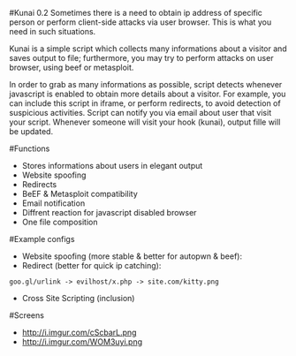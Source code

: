 #Kunai 0.2
Sometimes there is a need to obtain ip address of specific person or perform client-side attacks via user browser. This is what you need in such situations.

Kunai is a simple script which collects many informations about a visitor and saves output to file; furthermore, you may try to perform attacks on user browser, using beef or metasploit. 

In order to grab as many informations as possible, script detects whenever javascript is enabled to obtain more details about a visitor. For example, you can include this script in iframe, or perform redirects, to avoid detection of suspicious activities. Script can notify you via email about user that visit your script. Whenever someone will visit your hook (kunai), output fille will be updated.

#Functions
- Stores informations about users in elegant output
- Website spoofing
- Redirects
- BeEF & Metasploit compatibility
- Email notification
- Diffrent reaction for javascript disabled browser
- One file composition

#Example configs
- Website spoofing (more stable & better for autopwn & beef):
- Redirect (better for quick ip catching):
```
goo.gl/urlink -> evilhost/x.php -> site.com/kitty.png
```
- Cross Site Scripting (inclusion)

#Screens
- http://i.imgur.com/cScbarL.png
- http://i.imgur.com/WOM3uyi.png



